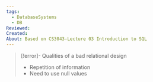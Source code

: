 ```yaml
---
tags:
  - DatabaseSystems
  - DB
Reviewed: 
Created: 
About: Based on CS3043-Lecture 03 Introduction to SQL
---
```



>[!error]- Qualities of a bad relational design
>- Repetition of information
>- Need to use null values

